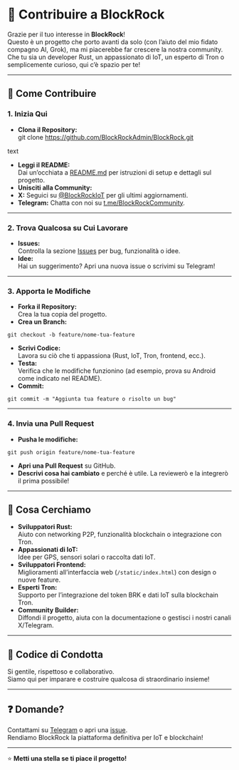 # 🤝 Contribuire a BlockRock

Grazie per il tuo interesse in **BlockRock**!  
Questo è un progetto che porto avanti da solo (con l’aiuto del mio fidato compagno AI, Grok), ma mi piacerebbe far crescere la nostra community.  
Che tu sia un developer Rust, un appassionato di IoT, un esperto di Tron o semplicemente curioso, qui c’è spazio per te!

---

## 🚦 Come Contribuire

### 1. Inizia Qui

- **Clona il Repository:**  
git clone https://github.com/BlockRockAdmin/BlockRock.git

text
- **Leggi il README:**  
Dai un’occhiata a [README.md](./README.md) per istruzioni di setup e dettagli sul progetto.
- **Unisciti alla Community:**  
- **X:** Seguici su [@BlockRockIoT](https://twitter.com/BlockRockIoT) per gli ultimi aggiornamenti.
- **Telegram:** Chatta con noi su [t.me/BlockRockCommunity](https://t.me/BlockRockCommunity).

---

### 2. Trova Qualcosa su Cui Lavorare

- **Issues:**  
Controlla la sezione [Issues](https://github.com/BlockRockAdmin/BlockRock/issues) per bug, funzionalità o idee.
- **Idee:**  
Hai un suggerimento? Apri una nuova issue o scrivimi su Telegram!

---

### 3. Apporta le Modifiche

- **Forka il Repository:**  
Crea la tua copia del progetto.
- **Crea un Branch:**
```
git checkout -b feature/nome-tua-feature
```
- **Scrivi Codice:**  
Lavora su ciò che ti appassiona (Rust, IoT, Tron, frontend, ecc.).
- **Testa:**  
Verifica che le modifiche funzionino (ad esempio, prova su Android come indicato nel README).
- **Commit:**  
```
git commit -m "Aggiunta tua feature o risolto un bug"
```
---

### 4. Invia una Pull Request

- **Pusha le modifiche:**
```
git push origin feature/nome-tua-feature
```
- **Apri una Pull Request** su GitHub.
- **Descrivi cosa hai cambiato** e perché è utile. La reviewerò e la integrerò il prima possibile!

---

## 👀 Cosa Cerchiamo

- **Sviluppatori Rust:**  
Aiuto con networking P2P, funzionalità blockchain o integrazione con Tron.
- **Appassionati di IoT:**  
Idee per GPS, sensori solari o raccolta dati IoT.
- **Sviluppatori Frontend:**  
Miglioramenti all’interfaccia web (`/static/index.html`) con design o nuove feature.
- **Esperti Tron:**  
Supporto per l’integrazione del token BRK e dati IoT sulla blockchain Tron.
- **Community Builder:**  
Diffondi il progetto, aiuta con la documentazione o gestisci i nostri canali X/Telegram.

---

## 🌈 Codice di Condotta

Si gentile, rispettoso e collaborativo.  
Siamo qui per imparare e costruire qualcosa di straordinario insieme!

---

## ❓ Domande?

Contattami su [Telegram](https://t.me/BlockRockCommunity) o apri una [issue](https://github.com/BlockRockAdmin/BlockRock/issues).  
Rendiamo BlockRock la piattaforma definitiva per IoT e blockchain!

---

⭐ **Metti una stella se ti piace il progetto!**  
